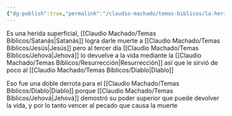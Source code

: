```yaml
---
{"dg-publish":true,"permalink":"/claudio-machado/temas-biblicos/la-herida-en-el-talon/","tags":["Jesús"]}
---
```


Es una herida superficial, [[Claudio Machado/Temas Bíblicos/Satanás\|Satanás]] logra darle muerte a [[Claudio Machado/Temas Bíblicos/Jesús\|Jesús]] pero al tercer día [[Claudio Machado/Temas Bíblicos/Jehová\|Jehová]] lo devuelve a la vida mediante la [[Claudio Machado/Temas Bíblicos/Resurrección\|Resurrección]] así que le sirvió de poco al [[Claudio Machado/Temas Bíblicos/Diablo\|Diablo]] 

Eso fue una doble derrota para el [[Claudio Machado/Temas Bíblicos/Diablo\|Diablo]] porque [[Claudio Machado/Temas Bíblicos/Jehová\|Jehová]] demostró su poder superior que puede devolver la vida, y por lo tanto vencer al pecado que causa la muerte 
